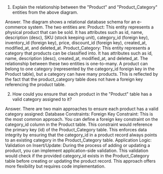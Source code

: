 1. Explain the relationship between the "Product" and "Product_Category" entities from the above diagram.

Answer. The diagram shows a relational database schema for an e-commerce system. The two entities are:
  Product: This entity represents a physical product that can be sold. It has attributes such as id, name, description (desc), SKU (stock keeping unit), category_id (foreign key), inventory_id (foreign key),     price, discount_id (foreign key), created_at, modified_at, and deleted_at.
  Product_Category: This entity represents a category that products can be classified into. It has attributes such as id, name, description (desc), created_at, modified_at, and deleted_at.
  The relationship between these two entities is one-to-many. A product can belong to one category (represented by the category_id foreign key in the Product table), but a category can have many products. This is reflected by the fact that the product_category table does not have a foreign key referencing the product table.

2. How could you ensure that each product in the "Product" table has a valid category assigned to it?

Answer. There are two main approaches to ensure each product has a valid category assigned:
Database Constraints:
Foreign Key Constraint: This is the most common approach. You can define a foreign key constraint on the category_id column in the Product table. This constraint would reference the primary key (id) of the Product_Category table. This enforces data integrity by ensuring that the category_id in a product record always points to an existing category in the Product_Category table.
Application Logic:
Validation on Insert/Update: During the process of adding or updating a product, you can implement application-side validation. This validation would check if the provided category_id exists in the Product_Category table before creating or updating the product record. This approach offers more flexibility but requires code implementation.
